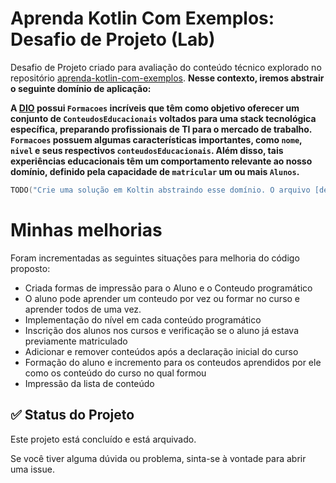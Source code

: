 # Aprenda Kotlin Com Exemplos: Desafio de Projeto (Lab)

Desafio de Projeto criado para avaliação do conteúdo técnico explorado no repositório [aprenda-kotlin-com-exemplos](https://github.com/digitalinnovationone/aprenda-kotlin-com-exemplos). **Nesse contexto, iremos abstrair o seguinte domínio de aplicação:**

**A [DIO](https://web.dio.me) possui `Formacoes` incríveis que têm como objetivo oferecer um conjunto de `ConteudosEducacionais` voltados para uma stack tecnológica específica, preparando profissionais de TI para o mercado de trabalho. `Formacoes` possuem algumas características importantes, como `nome`, `nivel` e seus respectivos `conteudosEducacionais`. Além disso, tais experiências educacionais têm um comportamento relevante ao nosso domínio, definido pela capacidade de `matricular` um ou mais `Alunos`.**


```kotlin
TODO("Crie uma solução em Koltin abstraindo esse domínio. O arquivo [desafio.kt] te ajudará 😉")
```

# Minhas melhorias

Foram incrementadas as seguintes situações para melhoria do código proposto:
* Criada formas de impressão para o Aluno e o Conteudo programático
* O aluno pode aprender um conteudo por vez ou formar no curso e aprender todos de uma vez.
* Implementação do nível em cada conteúdo programático
* Inscrição dos alunos nos cursos e verificação se o aluno já estava previamente matriculado
* Adicionar e remover conteúdos após a declaração inicial do curso
* Formação do aluno e incremento para os conteudos aprendidos por ele como os conteúdo do curso no qual formou
* Impressão da lista de conteúdo

## ✅ Status do Projeto

Este projeto está concluído e está arquivado.

Se você tiver alguma dúvida ou problema, sinta-se à vontade para abrir uma issue.

